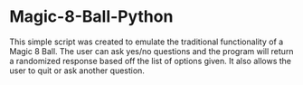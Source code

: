 # Magic-8-Ball-Python

This simple script was created to emulate the traditional functionality of a Magic 8 Ball.
The user can ask yes/no questions and the program will return a randomized response based off the list of options given.
It also allows the user to quit or ask another question.

